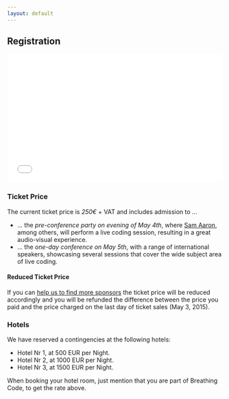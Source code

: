 ```yaml
---
layout: default
---
```


## Registration

<!--
<a href="https://www.eventbrite.de/e/breathing-code-conference-tickets-16137524771?ref=elink" target="_blank" style="color:#b5e853">Goto Registration Form</a>

<div style="width:195px; text-align:center;" ><iframe src="https://www.eventbrite.de/countdown-widget?eid=16137524771" frameborder="0" height="269" width="195" marginheight="0" marginwidth="0" scrolling="no" allowtransparency="true"></iframe><div style="font-family:Helvetica, Arial; font-size:10px; padding:5px 0 5px; margin:2px; width:195px; text-align:center;" ><a style="color:#ddd; text-decoration:none;" target="_blank" href="http://www.eventbrite.de/r/ecount">Event Registration Online</a><span style="color:#ddd;"> for </span><a style="color:#ddd; text-decoration:none;" target="_blank" href="https://www.eventbrite.de/e/breathing-code-conference-tickets-16137524771?ref=ecount">Breathing Code Conference</a> <span style="color:#ddd;">powered by</span> <a style="color:#ddd; text-decoration:none;" target="_blank" href="http://www.eventbrite.de?ref=ecount">Eventbrite</a></div></div>
-->

<div style="width:100%; text-align:left;" >
  <iframe
    src="//eventbrite.de/tickets-external?eid=16137524771&ref=etckt" 
    frameborder="0" height="300" width="100%" vspace="0" hspace="0" marginheight="5" marginwidth="5" scrolling="auto" allowtransparency="true"></iframe>
<!--  <div style="font-family:Helvetica, Arial; font-size:10px; padding:5px 0 5px; margin:2px; width:100%; text-align:left;" ><a style="color:#ddd; text-decoration:none;" target="_blank" href="http://www.eventbrite.de/r/etckt">Event registration</a><span style="color:#ddd;"> for </span><a style="color:#ddd; text-decoration:none;" target="_blank" href="https://www.eventbrite.de/e/breathing-code-conference-tickets-16137524771?ref=etckt">Breathing Code Conference</a> <span style="color:#ddd;">powered by</span> <a style="color:#ddd; text-decoration:none;" target="_blank" href="http://www.eventbrite.de?ref=etckt">Eventbrite</a></div>
-->
</div>

### Ticket Price

The current ticket price is *250€* + VAT and includes admission to ...

- ... the *pre-conference party on evening of May 4th*, where [Sam
  Aaron](/2015/01/28/speaker-sam.html), among others, will perform a live coding
  session, resulting in a great audio-visual experience.
- ... the *one-day conference on May 5th*, with a range of international speakers,
  showcasing several sessions that cover the wide subject area of live coding.

#### Reduced Ticket Price

If you can [help us to find more sponsors](/sponsoring.html) the ticket price
will be reduced accordingly and you will be refunded the difference between the
price you paid and the price charged on the last day of ticket sales (May 3,
2015).

### Hotels

We have reserved a contingencies at the following hotels:

- Hotel Nr 1, at 500 EUR per Night.
- Hotel Nr 2, at 1000 EUR per Night.
- Hotel Nr 3, at 1500 EUR per Night.

When booking your hotel room, just mention that you are part of Breathing Code,
to get the rate above.
